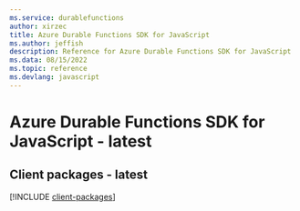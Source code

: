 ```yaml
---
ms.service: durablefunctions
author: xirzec
title: Azure Durable Functions SDK for JavaScript
ms.author: jeffish
description: Reference for Azure Durable Functions SDK for JavaScript
ms.data: 08/15/2022
ms.topic: reference
ms.devlang: javascript
---
```

# Azure Durable Functions SDK for JavaScript - latest

## Client packages - latest
[!INCLUDE [client-packages](durable-functions-client-index.md)]